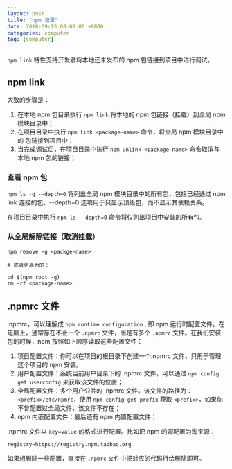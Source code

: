 ```yaml
---
layout: post
title: "npm 记录"
date: 2018-09-13 08:00:00 +0800
categories: computer
tag: [computer]
---
```


`npm link` 特性支持开发者将本地还未发布的 npm 包链接到项目中进行调试。

<!-- more -->

## npm link

大致的步骤是：

1. 在本地 npm 包目录执行 `npm link` 将本地的 npm 包链接（挂载）到全局 npm 模块目录中；
2. 在项目目录中执行 `npm link <package-name>` 命令，将全局 npm 模块目录中的 <package-name> 包链接到项目中；
3. 当完成调试后，在项目目录中执行 `npm unlink <package-name>` 命令取消与本地 npm 包的链接；

### 查看 npm 包

`npm ls -g --depth=0` 将列出全局 npm 模块目录中的所有包，包括已经通过 npm link 连接的包。--depth=0 选项用于只显示顶级包，而不显示其依赖关系。

在项目目录中执行 `npm ls --depth=0` 命令将仅列出项目中安装的所有包。

### 从全局解除链接（取消挂载）

```shell
npm remove -g <packge-name>

# 或者更暴力的：

cd $(npm root -g)
rm -rf <package-name>
```

## .npmrc 文件

.npmrc，可以理解成 `npm runtime configuration` , 即 npm 运行时配置文件。在电脑上，通常存在不止一个 `.npmrc` 文件，而是有多个 `.npmrc` 文件。在我们安装包的时候，npm 按照如下顺序读取这些配置文件：

1. 项目配置文件：你可以在项目的根目录下创建一个.npmrc 文件，只用于管理这个项目的 npm 安装。
2. 用户配置文件：系统当前用户目录下的 .npmrc 文件，可以通过 `npm config get userconfig` 来获取该文件的位置；
3. 全局配置文件：多个用户公共的 .npmrc 文件。该文件的路径为：`<prefix>/etc/npmrc`，使用 `npm config get prefix` 获取 `<prefix>`，如果你不曾配置过全局文件，该文件不存在；
4. npm 内嵌配置文件：最后还有 npm 内置配置文件；

.npmrc 文件以 `key=value` 的格式进行配置。比如把 npm 的源配置为淘宝源：

```shell
registry=https://registry.npm.taobao.org
```

如果想删除一些配置，直接在 `.npmrc` 文件中把对应的代码行给删除即可。
